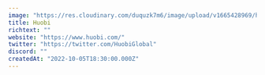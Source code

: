 ```yaml
---
image: "https://res.cloudinary.com/duquzk7m6/image/upload/v1665428969/huobi_kx0fh0.png"
title: Huobi
richtext: ""
website: "https://www.huobi.com/"
twitter: "https://twitter.com/HuobiGlobal"
discord: ""
createdAt: "2022-10-05T18:30:00.000Z"
---
```

